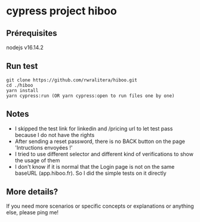 # cypress project hiboo

## Prérequisites

nodejs v16.14.2

## Run test

```
git clone https://github.com/rwralitera/hiboo.git
cd ./hiboo
yarn install
yarn cypress:run (OR yarn cypress:open to run files one by one)
```

## Notes

- I skipped the test link for linkedin and /pricing url to let test pass because I do not have the rights
- After sending a reset password, there is no BACK button on the page 'Intructions envoyées !'
- I tried to use different selector and different kind of verifications to show the usage of them
- I don't know if it is normal that the Login page is not on the same baseURL (app.hiboo.fr). So I did the simple tests on it directly

## More details?

If you need more scenarios or specific concepts or explanations or anything else, please ping me!
